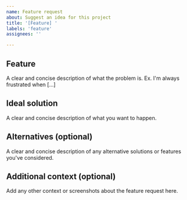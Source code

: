 ```yaml
---
name: Feature request
about: Suggest an idea for this project
title: '[Feature] '
labels: 'feature'
assignees: ''

---
```


## Feature

A clear and concise description of what the problem is. Ex. I'm always frustrated when [...]

## Ideal solution

A clear and concise description of what you want to happen.

## Alternatives (optional)

A clear and concise description of any alternative solutions or features you've considered.

## Additional context (optional)

Add any other context or screenshots about the feature request here.
